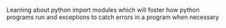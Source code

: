 Learning about python import modules which will foster how python programs run and exceptions to catch errors in a program when necessary